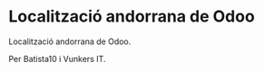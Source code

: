 
Localització andorrana de Odoo
==============================

Localització andorrana de Odoo.

Per Batista10 i Vunkers IT.




